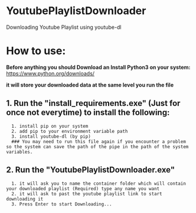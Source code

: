 # YoutubePlaylistDownloader
Downloading Youtube Playlist using youtube-dl

# **How to use**:
**Before anything you should Download an Install Python3 on your system:**
https://www.python.org/downloads/ 

**it will store your downloaded data at the same level you run the file**

## 1. Run the "install_requirements.exe" (Just for once not everytime) to install the following:
      1. install pip on your system
      2. add pip to your environment variable path
      3. install youtube-dl (by pip)
      ### You may need to run this file again if you encounter a problem so the system can save the path of the pipe in the path of the system variables.

## 2. Run the "YoutubePlaylistDownloader.exe"
      1. it will ask you to name the container folder which will contain your downloaded playlist (Required) type any name you want
      2. it will ask to past the youtube playlist link to start downloading it
      3. Press Enter to start Downloading...
